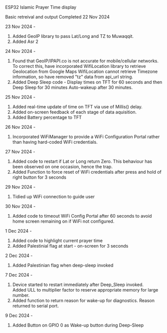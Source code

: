 ESP32 Islamic Prayer Time display

Basic retreival and output Completed 22 Nov 2024

23 Nov 2024 -
1. Added GeoIP library to pass Lat/Long and TZ to Muwaqqit.
2. Added Asr 2

24 Nov 2024 -
1. Found that GeoIP/IPAPI.co is not accurate for mobile/cellular networks.
To correct this, have incorporated WifiLocation library to retrieve Geolocation from Google Maps
WifiLocation cannot retrieve Timezone information, so have removed "tz" data from api_url string.
2. Added Deep Sleep code - Display times on TFT for 60 seconds and then Deep Sleep for 30 minutes
Auto-wakeup after 30 minutes.

25 Nov 2024 -
1. Added real-time update of time on TFT via use of Millis() delay.
2. Added on-screen feedback of each stage of data aquisition.
3. Added Battery percentage to TFT

26 Nov 2024 -
1. Incorporated WiFiManager to provide a WiFi Configuration Portal rather than
   having hard-coded WiFi credentials.

27 Nov 2024 -
1. Added code to restart if Lat or Long return Zero.
   This behaviour has been observed on one occasion, hence the trap.
2. Added Function to force reset of WiFi credentials
   after press and hold of right button for 3 seconds

29 Nov 2024 -
1. Tidied up WiFi connection to guide user

30 Nov 2024 -
1. Added code to timeout WiFi Config Portal after 60 seconds to avoid home screen
   remaining on if WiFi not configured.

1 Dec 2024 -
1. Added code to highlight current prayer time
2. Added Palestinial flag at start - on-screen for 3 seconds

2 Dec 2024 -
1. Added Palestinian flag when deep-sleep invoked

7 Dec 2024 - 
1. Device started to restart immediately after Deep_Sleep invoked.  
   Added ULL to multiplier factor to reserve appropriate memory for large number.
2. Added function to return reason for wake-up for diagnostics.
   Reason returned to serial port.

9 Dec 2024 -
1. Added Button on GPIO 0 as Wake-up button during Deep-Sleep

